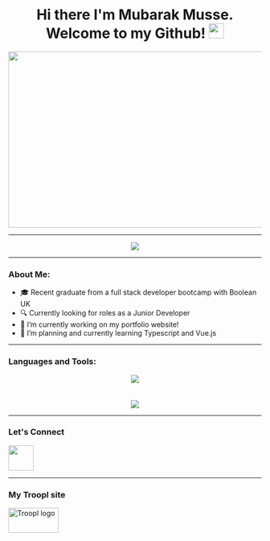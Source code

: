 ###

###
<h1 align="center">
  <b>Hi there I'm Mubarak Musse. Welcome to my Github!</b>
  <img src="https://media.giphy.com/media/hvRJCLFzcasrR4ia7z/giphy.gif" width="30px"/>
</h1>
<div align="center">
<img src="https://i.pinimg.com/originals/c6/3c/ae/c63cae1344766f14d9d184e5aafed065.gif" height="350px" width="600px"/>
</div>
<!-- <div align="center">
  <img src="https://media.giphy.com/media/dWesBcTLavkZuG35MI/giphy.gif" width="600" height="300"/>
</div>
-->
<hr/>
<!-- ### Hi there I'm Mubarak Musse. Welcome to my Github! 👋 -->
<!--
**Creatorrr1/Creatorrr1** is a ✨ _special_ ✨ repository because its `README.md` (this file) appears on your GitHub profile.

- ⚡ Fun fact: ...
- 📫 How to reach me: ...
-->
<br/>
<!-- [![creatorrr1's GitHub stats](https://github-readme-stats.vercel.app/api?username=creatorrr1)](https://github.com/creatorrr1/github-readme-stats) -->
<div align="center">
  <img src="https://github-readme-stats.vercel.app/api?username=creatorrr1&show_icons=true&theme=tokyonight"/>
</div>
<!-- ![creatorrr1's GitHub stats](https://github-readme-stats.vercel.app/api?username=creatorrr1&show_icons=true&theme=tokyonight) -->
 <!--[![Top Langs](https://github-readme-stats.vercel.app/api/top-langs/?username=creatorrr1&layout=compact&theme=tokyonight)](https://github.com/creatorrr1/github-readme-stats) -->
<hr/>

### About Me:

- 🎓 Recent graduate from a full stack developer bootcamp with Boolean UK
- 🔍 Currently looking for roles as a Junior Developer
- 🔭 I’m currently working on my portfolio website!
- 🌱 I’m planning and currently learning Typescript and Vue.js

<hr/>

### Languages and Tools:
<!-- <img align="left" alt="HTML5" width="26px" src="https://cdn.jsdelivr.net/gh/devicons/devicon/icons/html5/html5-original.svg" style="padding-right:10px;" />
<img align="left" alt="CSS3" width="26px" src="https://cdn.jsdelivr.net/gh/devicons/devicon/icons/css3/css3-original.svg" style="padding-right:10px;"/> 
<img align="left" alt="Sass" width="26px" src="https://cdn.jsdelivr.net/gh/devicons/devicon/icons/sass/sass-original.svg" style="padding-right:10px;" />
<img align="left" alt="JavaScript" width="26px" src="https://cdn.jsdelivr.net/gh/devicons/devicon/icons/javascript/javascript-original.svg" style="padding-right:10px;" />
<img align="left" alt="React" width="26px" src="https://cdn.jsdelivr.net/gh/devicons/devicon/icons/react/react-original.svg" style="padding-right:10px;" />
<img align="left" alt="Node.js" width="26px" src="https://cdn.jsdelivr.net/gh/devicons/devicon/icons/nodejs/nodejs-original.svg" style="padding-right:10px;" />
<img align="left" width="26px" height="26px" src="https://github.com/prisma.png?s=20"/>
<img align="left" width="26px" height="26px" src="https://github.com/expressjs.png?s=20"/>
<img align="left" width="26px" height="26px" src="https://www.vectorlogo.zone/logos/postgresql/postgresql-icon.svg" style="margin-bottom:10px;"/>
<img align="left" width="26px" height="26px" src="https://user-images.githubusercontent.com/90321114/185269483-7cf8f2bb-0b55-4002-ab11-9cb2060232ea.png"/>
<img align="left" alt="Git" width="26px" src="https://cdn.jsdelivr.net/gh/devicons/devicon/icons/git/git-original.svg" style="padding-right:10px;" />
<img align="left" alt="GitHub" width="26px" src="https://user-images.githubusercontent.com/3369400/139447912-e0f43f33-6d9f-45f8-be46-2df5bbc91289.png" style="padding-right:10px;" /> -->

<!--[![My Skills](https://skills.thijs.gg/icons?i=html,css,scss,javascript,react,nodejs,prisma,express,postgres,git,github)](https://skills.thijs.gg) -->
<div align="center">
<img src="https://skills.thijs.gg/icons?i=html,css,scss,ts,javascript,react,nodejs,prisma,express,postgres,dynamodb,mongodb,heroku,git,github"/>
</div>
<br/>
<br/>

<div align="center">
  <img src="https://github-readme-stats.vercel.app/api/top-langs/?username=creatorrr1&layout=compact&theme=tokyonight"/>
</div>
<!--[![Top Langs](https://github-readme-stats.vercel.app/api/top-langs/?username=creatorrr1&layout=compact&theme=tokyonight)](https://github.com/creatorrr1/github-readme-stats) -->

<hr/>

### Let's Connect

<a href="https://www.linkedin.com/in/mubarak-musse-117263236/">
     <img width="50" src="https://upload.wikimedia.org/wikipedia/commons/e/e9/Linkedin_icon.svg"></img>
<a/>

<hr/>

### My Troopl site

<a href="https://troopl.com/sir_absolute">
<img width="100" height="50" color="white" src="https://troopl.com/packs/media/svg/troopl_logo-8ad5996b.svg" class="logo-img" style="margin-left=10px" alt="Troopl logo">
<a/>
